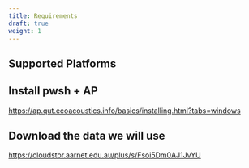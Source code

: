 ```yaml
---
title: Requirements
draft: true
weight: 1
---
```


## Supported Platforms

## Install pwsh + AP
https://ap.qut.ecoacoustics.info/basics/installing.html?tabs=windows

## Download the data we will use
https://cloudstor.aarnet.edu.au/plus/s/Fsoi5Dm0AJ1JvYU
